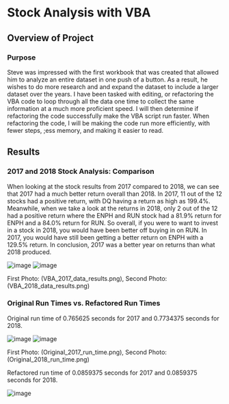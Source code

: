 # Stock Analysis with VBA
## Overview of Project
### Purpose
Steve was impressed with the first workbook that was created that allowed him to analyze an entire dataset in one push of a button. As a result, he wishes to do more research and and expand the dataset to include a larger dataset over the years. I have been tasked with editing, or refactoring the VBA code to loop through all the data one time to collect the same information at a much more proficient speed. I will then determine if refactoring the code successfully make the VBA script run faster. When refactoring the code, I will be making the code run more efficiently, with fewer steps, ;ess memory, and making it easier to read.
## Results
### 2017 and 2018 Stock Analysis: Comparison
When looking at the stock results from 2017 compared to 2018, we can see that 2017 had a much better return overall than 2018. In 2017, 11 out of the 12 stocks had a positive return, with DQ having a return as high as 199.4%. Meanwhile, when we take a look at the returns in 2018, only 2 out of the 12 had a positive return where the ENPH and RUN stock had a 81.9% return for ENPH and a 84.0% return for RUN. So overall, if you were to want to invest in a stock in 2018, you would have been better off buying in on RUN. In 2017, you would have still been getting a better return on ENPH with a 129.5% return. In conclusion, 2017 was a better year on returns than what 2018 produced.

![image](https://user-images.githubusercontent.com/97328622/153737959-95c545d2-c5b3-461d-8613-92e549021160.png)
![image](https://user-images.githubusercontent.com/97328622/153737969-80f3a766-48fe-43ac-981d-0d33be8d9eb9.png)

First Photo: (VBA_2017_data_results.png), Second Photo: (VBA_2018_data_results.png)

### Original Run Times vs. Refactored Run Times
Original run time of 0.765625 seconds for 2017 and 0.7734375 seconds for 2018.

![image](https://user-images.githubusercontent.com/97328622/153737718-f2a11b4b-d99d-4af9-b7f8-5dc588170e3f.png)
![image](https://user-images.githubusercontent.com/97328622/153737753-d426f30e-f230-42c7-8845-fef66aa9a38f.png)

First Photo: (Original_2017_run_time.png), Second Photo: (Original_2018_run_time.png)

Refactored run time of 0.0859375 seconds for 2017 and 0.0859375 seconds for 2018.

![image](https://user-images.githubusercontent.com/97328622/153738159-af4294aa-d194-4346-9382-8d430c37c006.png)
